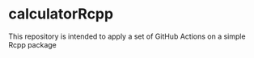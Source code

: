 # calculatorRcpp
This repository is intended to apply a set of GitHub Actions on a simple Rcpp package
